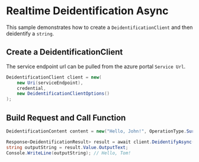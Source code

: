 # Realtime Deidentification Async

This sample demonstrates how to create a `DeidentificationClient` and then deidentify a `string`.

## Create a DeidentificationClient

The service endpoint url can be pulled from the azure portal `Service Url`.

```C# Snippet:AzHealthDeidSample1Async_CreateDeidClient
DeidentificationClient client = new(
    new Uri(serviceEndpoint),
    credential,
    new DeidentificationClientOptions()
);
```

## Build Request and Call Function

```C# Snippet:AzHealthDeidSample1Async_CreateRequest
DeidentificationContent content = new("Hello, John!", OperationType.Surrogate, DocumentDataType.PlainText);

Response<DeidentificationResult> result = await client.DeidentifyAsync(content);
string outputString = result.Value.OutputText;
Console.WriteLine(outputString); // Hello, Tom!
```
